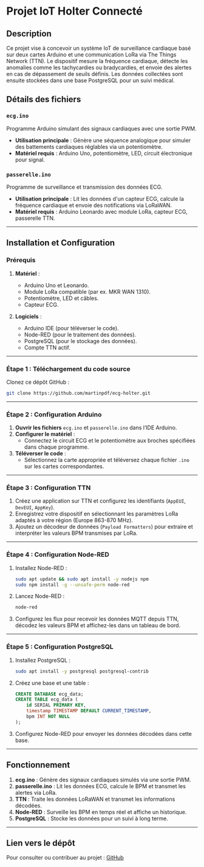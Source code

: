 # Projet IoT Holter Connecté

## Description

Ce projet vise à concevoir un système IoT de surveillance cardiaque basé sur deux cartes Arduino et une communication LoRa via The Things Network (TTN). Le dispositif mesure la fréquence cardiaque, détecte les anomalies comme les tachycardies ou bradycardies, et envoie des alertes en cas de dépassement de seuils définis. Les données collectées sont ensuite stockées dans une base PostgreSQL pour un suivi médical.

## Détails des fichiers

### `ecg.ino`
Programme Arduino simulant des signaux cardiaques avec une sortie PWM. 
- **Utilisation principale** : Génère une séquence analogique pour simuler des battements cardiaques réglables via un potentiomètre.
- **Matériel requis** : Arduino Uno, potentiomètre, LED, circuit électronique pour signal.

### `passerelle.ino`
Programme de surveillance et transmission des données ECG.
- **Utilisation principale** : Lit les données d'un capteur ECG, calcule la fréquence cardiaque et envoie des notifications via LoRaWAN.
- **Matériel requis** : Arduino Leonardo avec module LoRa, capteur ECG, passerelle TTN.

---

## Installation et Configuration

### Prérequis
1. **Matériel** :
   - Arduino Uno et Leonardo.
   - Module LoRa compatible (par ex. MKR WAN 1310).
   - Potentiomètre, LED et câbles.
   - Capteur ECG.

2. **Logiciels** :
   - Arduino IDE (pour téléverser le code).
   - Node-RED (pour le traitement des données).
   - PostgreSQL (pour le stockage des données).
   - Compte TTN actif.

---

### Étape 1 : Téléchargement du code source
Clonez ce dépôt GitHub :
```bash
git clone https://github.com/martinpdf/ecg-holter.git
```

---

### Étape 2 : Configuration Arduino
1. **Ouvrir les fichiers** `ecg.ino` et `passerelle.ino` dans l’IDE Arduino.
2. **Configurer le matériel** :
   - Connectez le circuit ECG et le potentiomètre aux broches spécifiées dans chaque programme.
3. **Téléverser le code** :
   - Sélectionnez la carte appropriée et téléversez chaque fichier `.ino` sur les cartes correspondantes.

---

### Étape 3 : Configuration TTN
1. Créez une application sur TTN et configurez les identifiants (`AppEUI`, `DevEUI`, `AppKey`).
2. Enregistrez votre dispositif en sélectionnant les paramètres LoRa adaptés à votre région (Europe 863-870 MHz).
3. Ajoutez un décodeur de données (`Payload Formatters`) pour extraire et interpréter les valeurs BPM transmises par LoRa.

---

### Étape 4 : Configuration Node-RED
1. Installez Node-RED :
   ```bash
   sudo apt update && sudo apt install -y nodejs npm
   sudo npm install -g --unsafe-perm node-red
   ```
2. Lancez Node-RED :
   ```bash
   node-red
   ```
3. Configurez les flux pour recevoir les données MQTT depuis TTN, décodez les valeurs BPM et affichez-les dans un tableau de bord.

---

### Étape 5 : Configuration PostgreSQL
1. Installez PostgreSQL :
   ```bash
   sudo apt install -y postgresql postgresql-contrib
   ```
2. Créez une base et une table :
   ```sql
   CREATE DATABASE ecg_data;
   CREATE TABLE ecg_data (
       id SERIAL PRIMARY KEY,
       timestamp TIMESTAMP DEFAULT CURRENT_TIMESTAMP,
       bpm INT NOT NULL
   );
   ```
3. Configurez Node-RED pour envoyer les données décodées dans cette base.

---

## Fonctionnement
1. **ecg.ino** : Génère des signaux cardiaques simulés via une sortie PWM.
2. **passerelle.ino** : Lit les données ECG, calcule le BPM et transmet les alertes via LoRa.
3. **TTN** : Traite les données LoRaWAN et transmet les informations décodées.
4. **Node-RED** : Surveille les BPM en temps réel et affiche un historique.
5. **PostgreSQL** : Stocke les données pour un suivi à long terme.

---

## Lien vers le dépôt
Pour consulter ou contribuer au projet : [GitHub](https://github.com/martinpdf/ecg-holter/)
